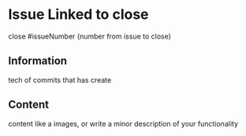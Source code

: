 # Issue Linked to close

close #issueNumber (number from issue to close)

## Information

tech of commits that has create

## Content

content like a images, or write a minor description of your functionality